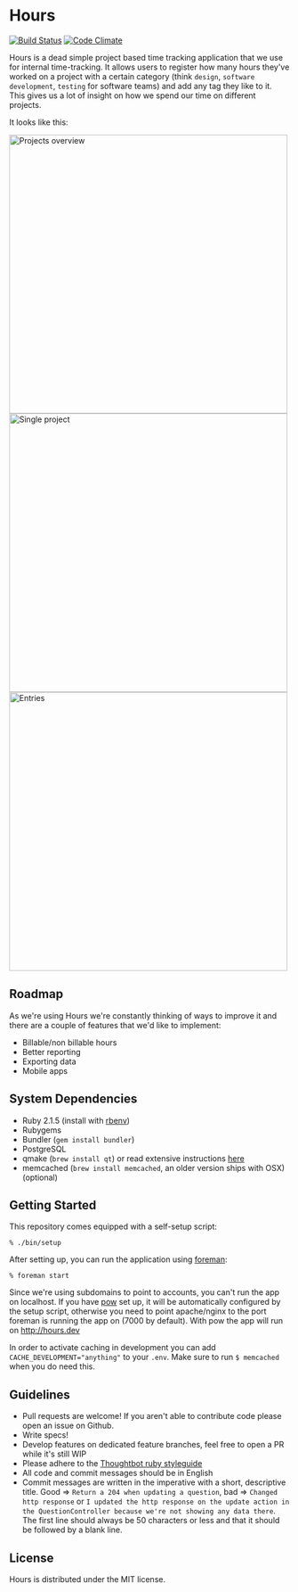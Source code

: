 Hours
=====

[![Build Status](https://travis-ci.org/DefactoSoftware/Hours.svg?branch=master)](https://travis-ci.org/DefactoSoftware/Hours)
[![Code Climate](https://codeclimate.com/github/DefactoSoftware/Hours/badges/gpa.svg)](https://codeclimate.com/github/DefactoSoftware/Hours)

Hours is a dead simple project based time tracking application that we use
for internal time-tracking. It allows users to register how many hours they've
worked on a project with a certain category (think `design`, `software development`,
`testing` for software teams) and add any tag they like to it. This gives us a lot of
insight on how we spend our time on different projects.

It looks like this:

<img src="http://i.imgur.com/L6cCxPd.png" width=500 alt="Projects overview" />

<img src="http://i.imgur.com/w62ubzH.png" width=500 alt="Single project" />

<img src="http://i.imgur.com/gZWqVXT.png" width=500 alt="Entries" />

Roadmap
-------

As we're using Hours we're constantly thinking of ways to improve it and there are a couple of features that we'd like to implement:
- Billable/non billable hours
- Better reporting
- Exporting data
- Mobile apps

System Dependencies
-------------------

- Ruby 2.1.5 (install with [rbenv](https://github.com/sstephenson/rbenv))
- Rubygems
- Bundler (`gem install bundler`)
- PostgreSQL
- qmake (`brew install qt`) or read extensive instructions [here](https://github.com/thoughtbot/capybara-webkit/wiki/Installing-Qt-and-compiling-capybara-webkit)
- memcached (`brew install memcached`, an older version ships with OSX)(optional)

Getting Started
---------------

This repository comes equipped with a self-setup script:

    % ./bin/setup

After setting up, you can run the application using [foreman]:

    % foreman start

Since we're using subdomains to point to accounts, you can't run the app on localhost.
If you have [pow] set up, it will be automatically configured by the setup script, otherwise
you need to point apache/nginx to the port foreman is running the app on (7000 by default). With pow the app will run on http://hours.dev

In order to activate caching in development you can add `CACHE_DEVELOPMENT="anything"` to your `.env`. Make sure to run `$ memcached` when you do need this.

[foreman]: http://ddollar.github.io/foreman/
[pow]: http://pow.cx

Guidelines
----------
- Pull requests are welcome! If you aren't able to contribute code please open an issue on Github.
- Write specs!
- Develop features on dedicated feature branches, feel free to open a PR while it's still WIP
- Please adhere to the [Thoughtbot ruby styleguide](https://github.com/thoughtbot/guides/tree/master/style#ruby)
- All code and commit messages should be in English
- Commit messages are written in the imperative with a short, descriptive title. Good => `Return a 204 when updating a question`, bad => `Changed http response` or `I updated the http response on the update action in the QuestionController because we're not showing any data there`. The first line should always be 50 characters or less and that it should be followed by a blank line.

License
-------
Hours is distributed under the MIT license.
